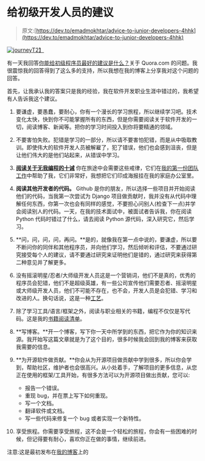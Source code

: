 # 给初级开发人员的建议

> 原文:[https://dev.to/emadmokhtar/advice-to-junior-developers-4hhk](https://dev.to/emadmokhtar/advice-to-junior-developers-4hhk)

[![journey](../Images/67543521b406889abc1e1bc7484593e0.png)T2】](https://res.cloudinary.com/practicaldev/image/fetch/s--EYUftMCy--/c_limit%2Cf_auto%2Cfl_progressive%2Cq_auto%2Cw_880/http://emadmokhtar.com/images/oziel-gomez-555955-unsplash.jpg)

有一天我回答[你能给初级程序员最好的建议是什么？](https://www.quora.com/What-is-the-best-advice-you-can-give-to-a-junior-programmer/answer/Emad-Mokhtar)关于 Quora.com 的问题。我很震惊我的回答得到了这么多的支持，所以我想在我的博客上分享我对这个问题的回答。

首先，让我承认我的答案只是我的经验，我在软件开发职业生涯中错过的，我希望有人告诉我这个建议。

1.  要谦虚，要愚蠢，要耐心，你有一个漫长的学习旅程，所以继续学习吧。技术变化太快，快到你不可能掌握所有的东西，但是你需要阅读关于软件开发的一切，阅读博客、新闻等。把你的学习时间投入到你将要精通的领域。

2.  不要害怕失败。犯错是学习的一部分，所以请不要害怕犯错，而是从中吸取教训。即使伟大的软件开发人员被解雇了，犯了错误，他们也会感到沮丧，但是让他们伟大的是他们站起来，从错误中学习。

3.  **[阅读关于无我编程的十诫](https://blog.codinghorror.com/the-ten-commandments-of-egoless-programming/)** 你在旅途中会需要这些戒律，它们在[我的第一份团队工作](http://www.emadmokhtar.com/being-a-team-member.html)中帮助了我，它们非常好，我想把它们印成海报挂在我的家庭办公室里。

4.  **阅读其他开发者的代码。** Github 是你的朋友，所以选择一些项目并开始阅读他们的代码，当我第一次尝试为 Django 项目做贡献时，我并没有从代码中理解任何东西，你第一次也会有同样的感觉，不要担心问别人(检查下一点)并学会阅读别人的代码。一天，在我的技术面试中，被面试者告诉我，你在阅读 Python 代码时错过了什么，请去阅读 Python 源代码，深入研究它，然后学习。

5.  **问，问，问，问，再问。**是的，就像我在第一点中说的，要谦虚，所以要不断问你的同伴和其他程序员，并向他们学习，然后倾听和评估，不要通过研究接受每个人的建议，请不要通过研究来证明他们是错的，通过研究来获得第二种意见并了解更多。

6.  没有摇滚明星/忍者/大师级开发人员这是一个营销词，他们不是真的，优秀的程序员会犯错，他们不是超级英雄，有一些公司宣传他们需要忍者、摇滚明星或大师级开发人员，他们不可能不存在，也不会，开发人员是会犯错、学习和改进的人。换句话说，这是一种[工艺](https://en.wikipedia.org/wiki/Software_craftsmanship)。

7.  除了学习工具/语言/框架之外，阅读与职业相关的书籍，编程不仅仅是写代码。这是我的[书籍阅读清单](http://www.emadmokhtar.com/how-do-i-learn.html)。

8.  **写博客。**开一个博客，写下你一天中所学到的东西，把它作为你的知识来源。我开始写这篇文章就是为了这个目的，很多时候我会回到我的博客来获取我需要的信息。

9.  **为开源软件做贡献。**你会从为开源项目做贡献中学到很多，所以你会学到，帮助社区，维护者也会很高兴。从小处着手，了解项目的更多信息，从您正在使用的框架/工具开始，有很多方法可以为开源项目做出贡献，您可以:

    *   报告一个错误。
    *   重现 bug，并在票上写下如何重现。
    *   写一个文档。
    *   翻译软件或文档。
    *   写一些代码来修复一个 bug 或者实现一个新特性。
10.  享受旅程。你需要享受旅程，这不会是一个轻松的旅程，你会有一些困难的时候，但记得要有耐心，喜欢你正在做的事情，继续前进。

注意:这是最初发布在[我的博客](http://emadmokhtar.com/)上的